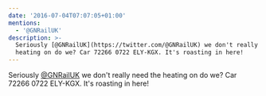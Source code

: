 ```yaml
---
date: '2016-07-04T07:07:05+01:00'
mentions:
  - '@GNRailUK'
description: >-
  Seriously [@GNRailUK](https://twitter.com/@GNRailUK) we don't really need the
  heating on do we? Car 72266 0722 ELY-KGX. It's roasting in here!
---
```

Seriously [@GNRailUK](https://twitter.com/@GNRailUK) we don't really need the heating on do we? Car 72266 0722 ELY-KGX. It's roasting in here!
